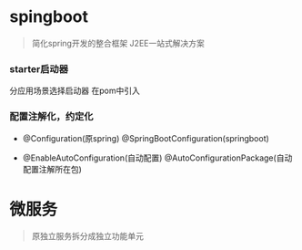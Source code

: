 # spingboot
> 简化spring开发的整合框架
> J2EE一站式解决方案

### starter启动器
分应用场景选择启动器
在pom中引入

### 配置注解化，约定化
- @Configuration(原spring)
@SpringBootConfiguration(springboot)

- @EnableAutoConfiguration(自动配置)
@AutoConfigurationPackage(自动配置注解所在包)

# 微服务
> 原独立服务拆分成独立功能单元